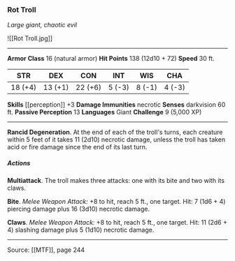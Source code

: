 ### Rot Troll
_Large giant, chaotic evil_

![[Rot Troll.jpg]]




---

**Armor Class** 16 (natural armor)
**Hit Points** 138 (12d10 + 72)
**Speed** 30 ft.

| STR     | DEX     | CON     | INT     | WIS     | CHA     |
|---------|---------|---------|---------|---------|---------|
| 18 (+4) | 13 (+1) | 22 (+6) | 5 (-3) | 8 (-1) | 4 (-3) |

**Skills** [[perception]] +3
**Damage Immunities** necrotic
**Senses** darkvision 60 ft.
**Passive Perception** 13
**Languages** Giant
**Challenge** 9 (5,000 XP)

---

**Rancid Degeneration**. At the end of each of the troll's turns, each creature within 5 feet of it takes 11 (2d10) necrotic damage, unless the troll has taken acid or fire damage since the end of its last turn.

##### Actions
**Multiattack**. The troll makes three attacks: one with its bite and two with its claws.

**Bite**. _Melee Weapon Attack:_ +8 to hit, reach 5 ft., one target. Hit: 7 (1d6 + 4) piercing damage plus 16 (3d10) necrotic damage.

**Claws**. _Melee Weapon Attack:_ +8 to hit, reach 5 ft., one target. Hit: 11 (2d6 + 4) slashing damage plus 5 (1d10) necrotic damage.


---

Source: [[MTF]], page 244